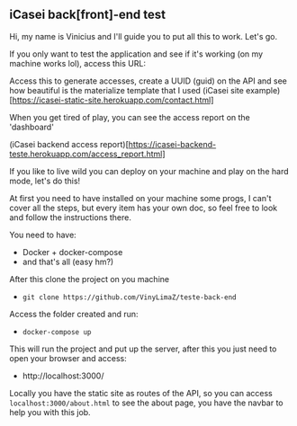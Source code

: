## iCasei back[front]-end test

Hi, my name is Vinicius and I'll guide you to put all this to work. Let's go.

If you only want to test the application and see if it's working (on my machine
works lol), access this URL:

Access this to generate accesses, create a UUID (guid) on the API and see how
beautiful is the materialize template that I used
(iCasei site example)[https://icasei-static-site.herokuapp.com/contact.html]

When you get tired of play, you can see the access report on the 'dashboard'

(iCasei backend access report)[https://icasei-backend-teste.herokuapp.com/access_report.html]

If you like to live wild you can deploy on your machine and play on the hard
mode, let's do this!

At first you need to have installed on your machine some progs, I can't cover
all the steps, but every item has your own doc, so feel free to look and follow
the instructions there.

You need to have:

- Docker + docker-compose
- and that's all (easy hm?)

After this clone the project on you machine

- `git clone https://github.com/VinyLimaZ/teste-back-end`

Access the folder created and run:

- `docker-compose up`

This will run the project and put up the server, after this you just need to
open your browser and access:

- http://localhost:3000/

Locally you have the static site as routes of the API, so you can access
`localhost:3000/about.html` to see the about page, you have the navbar to help
you with this job.

